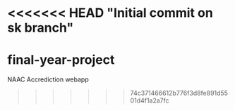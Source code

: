 <<<<<<< HEAD
"Initial commit on sk branch" 
=======
# final-year-project
NAAC Accrediction webapp
>>>>>>> 74c371466612b776f3d8fe891d5501d4f1a2a7fc
